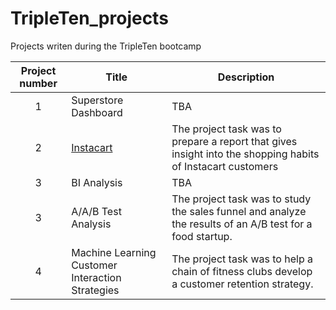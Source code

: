 # TripleTen_projects
Projects writen during the TripleTen bootcamp

| Project number | Title | Description |
| :-----------: | ----------- |----------- |
| 1 | Superstore Dashboard | TBA |
| 2 | [Instacart](https://github.com/zarina-perez/TripleTen_projects/tree/main/02-EDA_project) | The project task was to prepare a report that gives insight into the shopping habits of Instacart customers |
| 3 | BI Analysis | TBA | 
| 3 | A/A/B Test Analysis | The project task was to study the sales funnel and analyze the results of an A/B test for a food startup. |
| 4 | Machine Learning Customer Interaction Strategies | The project task was to help a chain of fitness clubs develop a customer retention strategy. |
